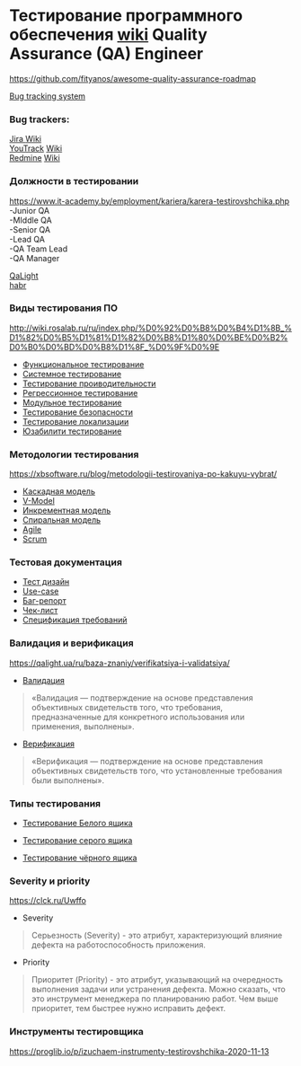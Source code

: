 # Тестирование программного обеспечения [wiki](https://git-scm.com/) Quality Assurance (QA) Engineer #  

https://github.com/fityanos/awesome-quality-assurance-roadmap

[Bug tracking system](https://en.wikipedia.org/wiki/Bug_tracking_system)  

### Bug trackers: ###   
[Jira ](https://www.atlassian.com/ru/software/jira) [Wiki](https://www.atlassian.com/ru/software/jira)  
[YouTrack](https://www.jetbrains.com/youtrack/) [Wiki](https://ru.wikipedia.org/wiki/YouTrack)  
[Redmine](https://www.redmine.org/) [Wiki](https://ru.wikipedia.org/wiki/Redmine)  

### Должности в тестировании ###  
 https://www.it-academy.by/employment/kariera/karera-testirovshchika.php  
-Junior QA  
-MIddle QA  
-Senior QA  
-Lead QA  
-QA Team Lead  
-QA Manager  



[QaLight](https://qalight.ua/ru/baza-znaniy/white-black-grey-box-testirovanie/)   
[habr](https://habr.com/ru/post/549054/)  

 ### Виды тестирования ПО ###  
 http://wiki.rosalab.ru/ru/index.php/%D0%92%D0%B8%D0%B4%D1%8B_%D1%82%D0%B5%D1%81%D1%82%D0%B8%D1%80%D0%BE%D0%B2%D0%B0%D0%BD%D0%B8%D1%8F_%D0%9F%D0%9E  	
  - [Функциональное тестирование](https://en.wikipedia.org/wiki/Functional_testing)  
  - [Системное тестирование](https://en.wikipedia.org/wiki/System_testing)  
  - [Тестирование проиводительности](https://en.wikipedia.org/wiki/Software_performance_testing)  
  - [Регрессионное тестирование](https://en.wikipedia.org/wiki/Regression_testing)  
  - [Модульное тестирование](https://en.wikipedia.org/wiki/Unit_testing)  
  - [Тестирование безопасности](https://ru.wikiqube.net/wiki/Security_testing)  
  - [Тестирование локализации](https://habr.com/ru/company/alconost/blog/521330/#:~:text=%D0%95%D1%81%D0%BB%D0%B8%20%D0%BA%D0%BE%D1%80%D0%BE%D1%82%D0%BA%D0%BE%2C%20%D0%BB%D0%BE%D0%BA%D0%B0%D0%BB%D0%B8%D0%B7%D0%B0%D1%86%D0%B8%D0%BE%D0%BD%D0%BD%D0%BE%D0%B5%20%D1%82%D0%B5%D1%81%D1%82%D0%B8%D1%80%D0%BE%D0%B2%D0%B0%D0%BD%D0%B8%D0%B5%20%E2%80%94%20%D1%8D%D1%82%D0%BE,%D0%BF%D1%80%D0%BE%D0%B2%D0%BE%D0%B4%D0%B8%D1%82%D1%81%D1%8F%20%D0%B2%D0%BE%20%D0%B2%D1%80%D0%B5%D0%BC%D1%8F%20%D1%80%D0%B0%D0%B7%D1%80%D0%B0%D0%B1%D0%BE%D1%82%D0%BA%D0%B8%20%D0%BF%D1%80%D0%BE%D0%B4%D1%83%D0%BA%D1%82%D0%B0.)  
  - [Юзабилити тестирование](https://en.wikipedia.org/wiki/Usability_testing)  


 ### Методологии тестирования ###  
 https://xbsoftware.ru/blog/metodologii-testirovaniya-po-kakuyu-vybrat/  
  - [Каскадная модель](https://en.wikipedia.org/wiki/Waterfall_model)  
 - [V-Model](https://en.wikipedia.org/wiki/V-Model)  
 - [Инкрементная модель](https://clck.ru/NwfTi)  
 - [Спиральная модель](https://en.wikipedia.org/wiki/Spiral_model)  
 - [Agile](https://en.wikipedia.org/wiki/Agile_software_development)  
 - [Scrum](https://ru.wikipedia.org/wiki/SCRUM)  

 ### Тестовая документация ###  
 - [Тест дизайн](https://qaevolution.ru/testovaya-dokumentaciya/test-dizajn/)  
 - [Use-case](https://qaevolution.ru/tag/use-case/)  
 - [Баг-репорт](http://www.protesting.ru/testing/bugreport.html)  
 - [Чек-лист](https://training.qatestlab.com/blog/technical-articles/work-with-checklist/)  
 - [Спецификация требований](https://cutt.ly/jb8F1NB)  

### Валидация и верификация ###  

https://qalight.ua/ru/baza-znaniy/verifikatsiya-i-validatsiya/

- [Валидация](https://en.wikipedia.org/wiki/Validation)  
>«Валидация — подтверждение на основе представления объективных свидетельств того, что требования, предназначенные для конкретного использования или применения, выполнены».

- [Верификация](https://en.wikipedia.org/wiki/Verification_and_validation)  
>«Верификация — подтверждение на основе представления объективных свидетельств того, что установленные требования были выполнены».


### Типы тестирования ###  

- [Тестирование Белого ящика](https://en.wikipedia.org/wiki/White-box_testing)  

- [Тестирование серого ящика](https://tftwiki.ru/wiki/Gray_box_testing)  

- [Тестирование чёрного ящика](https://en.wikipedia.org/wiki/Black-box_testing)  

### Severity и priority ###  

https://clck.ru/Uwffo  
  
- Severity  
>Серьезность (Severity) - это атрибут, характеризующий влияние дефекта на работоспособность приложения.  

- Priority  
>Приоритет (Priority) - это атрибут, указывающий на очередность выполнения задачи или устранения дефекта. Можно сказать, что это инструмент менеджера по планированию работ. Чем выше приоритет, тем быстрее нужно исправить дефект.  

  
### Инструменты тестировщика ###

https://proglib.io/p/izuchaem-instrumenty-testirovshchika-2020-11-13